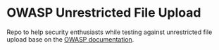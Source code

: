 # OWASP Unrestricted File Upload
Repo to help security enthusiasts while testing against unrestricted file upload base on the [OWASP documentation][owasp-unreq-guide].

[//]: # (Reference links)

   [owasp-unreq-guide]: <https://owasp.org/www-community/vulnerabilities/Unrestricted_File_Upload>